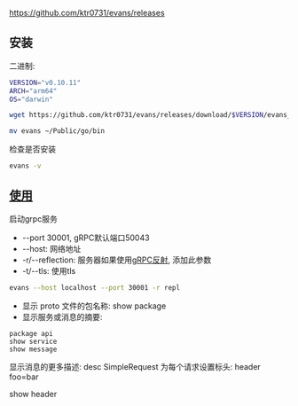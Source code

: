 https://github.com/ktr0731/evans/releases
## 安装

二进制:

```bash
VERSION="v0.10.11"
ARCH="arm64"
OS="darwin"

wget https://github.com/ktr0731/evans/releases/download/$VERSION/evans_${OS}_$ARCH.tar.gz

mv evans ~/Public/go/bin
```

检查是否安装
```bash
evans -v
```

## [使用](https://github.com/ktr0731/evans)

启动grpc服务
- --port 30001, gRPC默认端口50043
- --host: 网络地址
- -r/--reflection: 服务器如果使用[gRPC反射](https://github.com/grpc/grpc/blob/master/doc/server-reflection.md), 添加此参数
- -t/--tls: 使用tls
```bash
evans --host localhost --port 30001 -r repl
```

- 显示 proto 文件的包名称:  show package
- 显示服务或消息的摘要: 
```
package api
show service
show message
```

显示消息的更多描述:  desc SimpleRequest
为每个请求设置标头:  header foo=bar

show header

